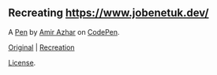 ## Recreating https://www.jobenetuk.dev/

A [Pen](https://codepen.io/amirazhar/pen/vYrYmVd) by [Amir Azhar](https://www.linkedin.com/in/amir-azhar/) on [CodePen](https://codepen.io).

[Original](https://sylvanhillebrand.design/) |
[Recreation](https://codepen.io/amirazhar/full/vYrYmVd)

[License](https://codepen.io/license/pen/ExLqzgg).
